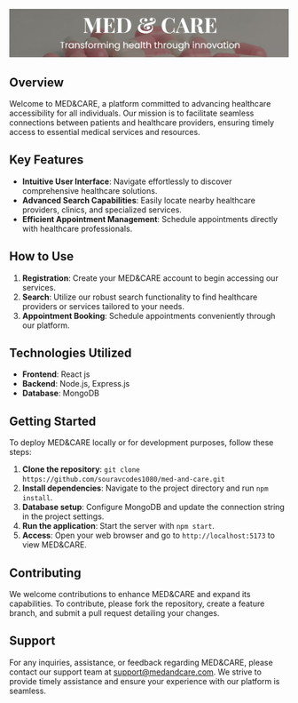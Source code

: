 <img src="./static/medcare.jpg" > </img>

## Overview
Welcome to MED&CARE, a platform committed to advancing healthcare accessibility for all individuals. Our mission is to facilitate seamless connections between patients and healthcare providers, ensuring timely access to essential medical services and resources.

## Key Features
- **Intuitive User Interface**: Navigate effortlessly to discover comprehensive healthcare solutions.
- **Advanced Search Capabilities**: Easily locate nearby healthcare providers, clinics, and specialized services.
- **Efficient Appointment Management**: Schedule appointments directly with healthcare professionals.


## How to Use
1. **Registration**: Create your MED&CARE account to begin accessing our services.
2. **Search**: Utilize our robust search functionality to find healthcare providers or services tailored to your needs.
3. **Appointment Booking**: Schedule appointments conveniently through our platform.
## Technologies Utilized
- **Frontend**: React js
- **Backend**: Node.js, Express.js
- **Database**: MongoDB


## Getting Started
To deploy MED&CARE locally or for development purposes, follow these steps:
1. **Clone the repository**: `git clone https://github.com/souravcodes1080/med-and-care.git`
2. **Install dependencies**: Navigate to the project directory and run `npm install`.
3. **Database setup**: Configure MongoDB and update the connection string in the project settings.
4. **Run the application**: Start the server with `npm start`.
5. **Access**: Open your web browser and go to `http://localhost:5173` to view MED&CARE.

## Contributing
We welcome contributions to enhance MED&CARE and expand its capabilities. To contribute, please fork the repository, create a feature branch, and submit a pull request detailing your changes.

## Support
For any inquiries, assistance, or feedback regarding MED&CARE, please contact our support team at support@medandcare.com. We strive to provide timely assistance and ensure your experience with our platform is seamless.
